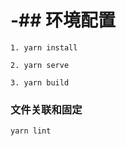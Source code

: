 # -## 环境配置
```
1. yarn install
```

```
2. yarn serve
```

```
3. yarn build
```

### 文件关联和固定
```
yarn lint
```

